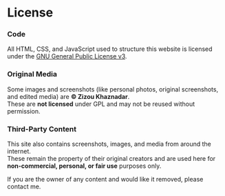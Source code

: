 # License

### Code
All HTML, CSS, and JavaScript used to structure this website is licensed under the [GNU General Public License v3](https://www.gnu.org/licenses/gpl-3.0.html).

### Original Media
Some images and screenshots (like personal photos, original screenshots, and edited media) are **© Zizou Khaznadar**.  
These are **not licensed** under GPL and may not be reused without permission.

### Third-Party Content
This site also contains screenshots, images, and media from around the internet.  
These remain the property of their original creators and are used here for **non-commercial, personal, or fair use** purposes only.

If you are the owner of any content and would like it removed, please contact me.
